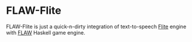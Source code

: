 # FLAW-Flite

FLAW-Flite is just a quick-n-dirty integration of text-to-speech [Flite](http://festvox.org/flite/) engine with [FLAW](https://github.com/quyse/flaw) Haskell game engine.
